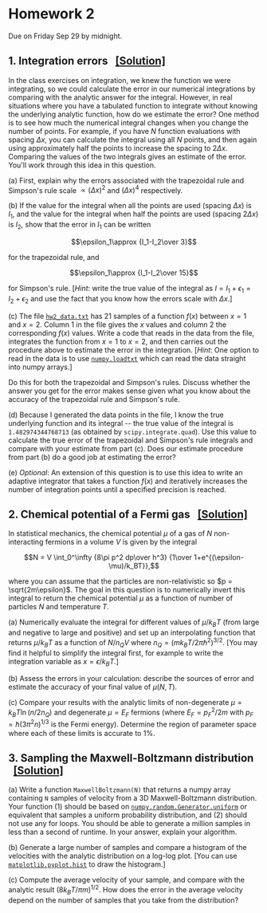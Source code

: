 # Homework 2

Due on Friday Sep 29 by midnight.

## 1. Integration errors &nbsp;&nbsp;[[Solution]](https://andrewcumming.github.io/phys512/HW2_solutions.html#integration-error)

In the class exercises on integration, we knew the function we were integrating, so we could calculate the error in our numerical integrations by comparing with the analytic answer for the integral. However, in real situations where you have a tabulated function to integrate without knowing the underlying analytic function, how do we estimate the error? One method is to see how much the numerical integral changes when you change the number of points. For example, if you have $N$ function evaluations with spacing $\Delta x$, you can calculate the integral using all $N$ points, and then again using approximately half the points to increase the spacing to $2\Delta x$. Comparing the values of the two integrals gives an estimate of the error. You'll work through this idea in this question.

(a) First, explain why the errors associated with the trapezoidal rule and Simpson's rule scale $\propto (\Delta x)^2$ and $(\Delta x)^4$ respectively.

(b) If the value for the integral when all the points are used (spacing $\Delta x$) is $I_1$, and the value for the integral when half the points are used (spacing $2\Delta x$) is $I_2$, show that the error in $I_1$ can be written 

$$\epsilon_1\approx {I_1-I_2\over 3}$$

for the trapezoidal rule, and 

$$\epsilon_1\approx {I_1-I_2\over 15}$$

for Simpson's rule. [*Hint*: write the true value of the integral as $I=I_1+\epsilon_1=I_2+\epsilon_2$ and use the fact that you know how the errors scale with $\Delta x$.]

(c) The file [`hw2_data.txt`](https://github.com/andrewcumming/phys512/blob/main/hw2_data.txt) has 21 samples of a function $f(x)$ between $x=1$ and $x=2$. Column 1 in the file gives the $x$ values and column 2 the corresponding $f(x)$ values.  Write a code that reads in the data from the file, integrates the function from $x=1$ to $x=2$, and then carries out the procedure above to estimate the error in the integration. [*Hint*: One option to read in the data is to use  [`numpy.loadtxt`](https://numpy.org/doc/stable/reference/generated/numpy.loadtxt.html) which can read the data straight into numpy arrays.]

Do this for both the trapezoidal and Simpson's rules. Discuss whether the answer you get for the error makes sense given what you know about the accuracy of the trapezoidal rule and Simpson's rule.

(d) Because I generated the data points in the file, I know the true underlying function and its integral -- the true value of the integral is `1.482974344768713` (as obtained by `scipy.integrate.quad`). Use this value to calculate the true error of the trapezoidal and Simpson's rule integrals and compare with your estimate from part (c). Does our estimate procedure from part (b) do a good job at estimating the error?

(e) *Optional*: An extension of this question is to use this idea to write an adaptive integrator that takes a function $f(x)$ and iteratively increases the number of integration points until a specified precision is reached.


## 2. Chemical potential of a Fermi gas &nbsp;&nbsp;[[Solution]](https://andrewcumming.github.io/phys512/HW2_solutions.html#chemical-potential-of-a-fermi-gas)

In statistical mechanics, the chemical potential $\mu$ of a gas of $N$ non-interacting fermions in a volume $V$ is given by the integral

$$N = V \int_0^\infty {8\pi p^2 dp\over h^3} {1\over 1+e^{(\epsilon-\mu)/k_BT}},$$

where you can assume that the particles are non-relativistic so $p = \sqrt{2m\epsilon}$. The goal in this question is to numerically invert this integral to return the chemical potential $\mu$ as a function of number of particles $N$ and temperature $T$.

(a) Numerically evaluate the integral for different values of $\mu/k_BT$ (from large and negative to large and positive) and set up an interpolating function that returns $\mu/k_BT$ as a function of $N/n_QV$ where 
$n_Q=(m k_BT/2\pi\hbar^2)^{3/2}$. [You may find it helpful to simplify the integral first, for example to write the integration variable as $x=\epsilon/k_BT$.]

(b) Assess the errors in your calculation: describe the sources of error and estimate the accuracy of your final value of $\mu(N, T)$.

(c) Compare your results with the analytic limits of non-degenerate $\mu = k_BT \ln (n/2n_Q)$ and degenerate $\mu=E_F$ fermions (where $E_F = p_F^2/2m$ with $p_F=\hbar(3\pi^2 n)^{1/3}$ is the Fermi energy). Determine the region of parameter space where each of these limits is accurate to 1\%. 


## 3. Sampling the Maxwell-Boltzmann distribution &nbsp;&nbsp;[[Solution]](https://andrewcumming.github.io/phys512/HW2_solutions.html#sampling-the-maxwell-boltzmann-distribution)

(a) Write a function `MaxwellBoltzmann(N)` that returns a numpy array containing `N` samples of velocity from a 3D Maxwell-Boltzmann distribution. Your function (1) should be based on [`numpy.random.Generator.uniform`](https://numpy.org/doc/stable/reference/random/generated/numpy.random.Generator.uniform.html) or equivalent that samples a uniform probability distribution, and (2) should not use any for loops. You should be able to generate a million samples in less than a second of runtime. In your answer, explain your algorithm.

(b) Generate a large number of samples and compare a histogram of the velocities with the analytic distribution on a log-log plot. [You can use [`matplotlib.pyplot.hist`](https://matplotlib.org/stable/api/_as_gen/matplotlib.pyplot.hist.html) to draw the histogram.]

(c) Compute the average velocity of your sample, and compare with the analytic result $(8k_BT/\pi m)^{1/2}$. How does the error in the average velocity depend on the number of samples that you take from the distribution?

<!---
# 3. **Changing variables to handle an infinite range**
# -  Rational function fit used to fit a function with poles ?
# - Gauss Chebyshev quadrature
# - Select a particle 
-->